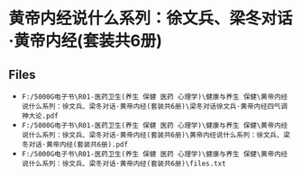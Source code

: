 # 黄帝内经说什么系列：徐文兵、梁冬对话·黄帝内经(套装共6册)

## Files

- `F:/5000G电子书\R01-医药卫生(养生 保健 医药 心理学)\健康与养生 保健\黄帝内经说什么系列：徐文兵、梁冬对话·黄帝内经(套装共6册)\梁冬对话徐文兵·黄帝内经四气调神大论.pdf`
- `F:/5000G电子书\R01-医药卫生(养生 保健 医药 心理学)\健康与养生 保健\黄帝内经说什么系列：徐文兵、梁冬对话·黄帝内经(套装共6册)\黄帝内经说什么系列：徐文兵、梁冬对话·黄帝内经(套装共6册).pdf`
- `F:/5000G电子书\R01-医药卫生(养生 保健 医药 心理学)\健康与养生 保健\黄帝内经说什么系列：徐文兵、梁冬对话·黄帝内经(套装共6册)\files.txt`
